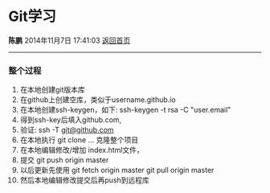 # Git学习
**陈鹏** 2014年11月7日 17:41:03 [返回首页][1]

---

### 整个过程

1. 在本地创建git版本库
2. 在github上创建空库，类似于username.github.io
3. 在本地创建ssh-keygen，如下:
    ssh-keygen -t rsa -C "user.email"
4. 得到ssh-key后填入github.com,
5. 验证:
    ssh -T git@github.com
6. 在本地执行
    git clone ...
克隆整个项目
7. 在本地编辑修改/增加 index.html文件，
8. 提交
    git push origin master
9. 以后更新先使用
    git fetch origin master
    git pull origin master
10. 然后本地编辑修改提交后再push到远程库

  [1]: http://cshijiel.github.io
